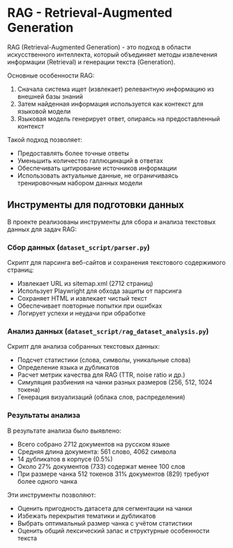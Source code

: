 # RAG - Retrieval-Augmented Generation

RAG (Retrieval-Augmented Generation) - это подход в области искусственного интеллекта, который объединяет методы извлечения информации (Retrieval) и генерации текста (Generation).

Основные особенности RAG:

1. Сначала система ищет (извлекает) релевантную информацию из внешней базы знаний
2. Затем найденная информация используется как контекст для языковой модели
3. Языковая модель генерирует ответ, опираясь на предоставленный контекст

Такой подход позволяет:
- Предоставлять более точные ответы
- Уменьшить количество галлюцинаций в ответах
- Обеспечивать цитирование источников информации
- Использовать актуальные данные, не ограничиваясь тренировочным набором данных модели

## Инструменты для подготовки данных

В проекте реализованы инструменты для сбора и анализа текстовых данных для задач RAG:

### Сбор данных (`dataset_script/parser.py`)

Скрипт для парсинга веб-сайтов и сохранения текстового содержимого страниц:
- Извлекает URL из sitemap.xml (2712 страниц)
- Использует Playwright для обхода защиты от парсинга
- Сохраняет HTML и извлекает чистый текст
- Обеспечивает повторные попытки при ошибках
- Логирует успехи и неудачи при обработке

### Анализ данных (`dataset_script/rag_dataset_analysis.py`)

Скрипт для анализа собранных текстовых данных:
- Подсчет статистики (слова, символы, уникальные слова)
- Определение языка и дубликатов
- Расчет метрик качества для RAG (TTR, noise ratio и др.)
- Симуляция разбиения на чанки разных размеров (256, 512, 1024 токена)
- Генерация визуализаций (облака слов, распределения)

### Результаты анализа

В результате анализа было выявлено:
- Всего собрано 2712 документов на русском языке
- Средняя длина документа: 561 слово, 4062 символа
- 14 дубликатов в корпусе (0.5%)
- Около 27% документов (733) содержат менее 100 слов
- При размере чанка 512 токенов 31% документов (829) требуют более одного чанка

Эти инструменты позволяют:
- Оценить пригодность датасета для сегментации на чанки
- Избежать перекрытия тематики и дубликатов
- Выбрать оптимальный размер чанка с учётом статистики
- Оценить общий лексический запас и структурные особенности текста

